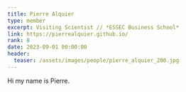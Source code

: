 ```yaml
---
title: Pierre Alquier
type: member
excerpt: Visiting Scientist // *ESSEC Business School*
link: https://pierrealquier.github.io/
rank: 8
date: 2023-09-01 00:00:00
header:
  teaser: /assets/images/people/pierre_alquier_200.jpg
---
```


Hi my name is Pierre.
